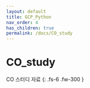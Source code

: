 ```yaml
---
layout: default
title: GCP_Python
nav_order: 4
has_children: true
permalink: /docs/CO_study
---
```

# CO_study
 CO 스터디 자료
{: .fs-6 .fw-300 }
